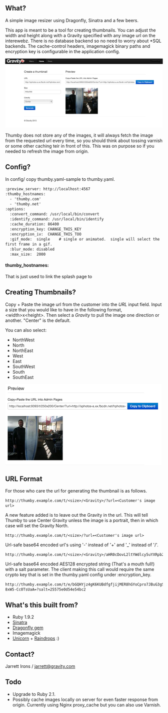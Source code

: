 ## What?

A simple image resizer using Dragonfly, Sinatra and a few beers.

This app is meant to be a tool for creating thumbnails. You can adjust the width and height along with a Gravity specified with any image url on the interewebz.  There is no database backend so no need to worry about \*SQL backends.  The cache-control headers, imagemagick binary paths and encryption key is configurable in the application config.

![Sample image](/public/img/screen_shot1.png)

Thumby does not store any of the images, it will always fetch the image from the requested url every time, so you should think about tossing varnish or some other caching teir in front of this.  This was on purpose so if you needed to refresh the image from origin.

## Config?

In config/ copy thumby.yaml-sample to thumby.yaml.

    :preview_server: http://localhost:4567
    :thumby_hostnames:
      - 'thumby.com'
      - 'thumby.net'
    :options:
      :convert_command: /usr/local/bin/convert
      :identify_command: /usr/local/bin/identify
      :cache_duration: 86400
      :encryption_key: CHANGE_THIS_KEY
      :encryption_iv:  CHANGE_THIS_TOO
      :gif_mode:  single    # single or animated.  single will select the first frame in a gif.
      :blur_mode: disabled
      :max_size:  2000

#### thumby_hostnames:
That is just used to link the splash page to


## Creating Thumbnails?

Copy + Paste the image url from the customer into the _URL_ input field.  Input a size that you would like to have in the following format, \<width\>x\<height\>.  Then select a _Gravity_ to pull the image one direction or another.  "Center" is the default.

You can also select:

* NorthWest
* North
* NorthEast
* West
* East
* SouthWest
* South
* SouthEast

![Sample image 2](/public/img/screen_shot2.png)

## URL Format

For those who care the url for generating the thumbnail is as follows.

	http://thumby.example.com/t/<size>/<Gravity>/?url=<Customer's image url>

A new feature added is to leave out the Gravity in the url.  This will tell Thumby to use Center Gravity unless the image is a portrait, then in which case  will set the Gravity North.

	http://thumby.example.com/t/<size>/?url=<Customer's image url>

Url-safe base64 encoded url's using '-' instead of '+' and '\_' instead of '/'.

    http://thumby.example.com/t/<size>/<Gravity>/aHR0cDovL2ltYWdlcy5uYXRpb25hbGdlb2dyYXBoaWMuY29tL3dwZi9tZWRpYS1saXZlL3Bob3Rvcy8wMDAvMDA0L2NhY2hlL2FmcmljYW4tZWxlcGhhbnRfNDM1XzYwMHg0NTAuanBn

Url-safe base64 encoded AES128 encrypted string (That's a mouth full!) with a salt parameter.  The client making this call would require the same crypto key that is set in the thumby.yaml config under :encryption\_key.

    http://thumby.example.com/t/e/bGQHYjz4gK6KUBdfgfjijMER8hGYoCpro7JBuG3gSsi0yNfXppMdQmT2_z1D3AVD31VAAlTonfz6reoG8AwsJKA6_5ErhEoUlLUex5MGatGCP59pI1aScksrU6znKeZWZg9JG4yR5EV9YuoebDqR29hb0Jr0B-8xW5-Cc0TsUaA=?salt=25575e0d54e54bc2



## What's this built from?

* Ruby 1.9.2
* [Sinatra](http://sinatrarb.com)
* [Dragonfly gem](https://github.com/markevans/dragonfly)
* Imagemagick
* [Unicorn](http://unicorn.bogomips.org/) + [Raindrops](http://raindrops.bogomips.org/) :)


## Contact?

Jarrett Irons / <jarrett@gravity.com>


## Todo

* Upgrade to Ruby 2.1.
* Possibly cache images locally on server for even faster response from origin. Currently using Nginx proxy\_cache but you can also use Varnish.
